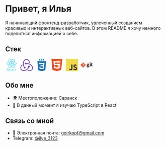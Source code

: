# Привет, я Илья
Я начинающий фронтенд-разработчик, увлеченный созданием красивых и интерактивных веб-сайтов. В этом README я хочу немного поделиться информацией о себе.

## Стек
<div>
  <img src="https://github.com/devicons/devicon/blob/master/icons/react/react-original-wordmark.svg" title="React" alt="React" width="40" height="40"/>&nbsp;
  <img src="https://github.com/devicons/devicon/blob/master/icons/redux/redux-original.svg" title="Redux" alt="Redux " width="40" height="40"/>&nbsp;
  <img src="https://github.com/devicons/devicon/blob/master/icons/css3/css3-plain-wordmark.svg"  title="CSS3" alt="CSS" width="40" height="40"/>&nbsp;
  <img src="https://github.com/devicons/devicon/blob/master/icons/html5/html5-original.svg" title="HTML5" alt="HTML" width="40" height="40"/>&nbsp;
  <img src="https://github.com/devicons/devicon/blob/master/icons/javascript/javascript-original.svg" title="JavaScript" alt="JavaScript" width="40" height="40"/>&nbsp;
  <img src="https://github.com/devicons/devicon/blob/master/icons/git/git-original-wordmark.svg" title="Git" **alt="Git" width="40" height="40"/>
</div>


## Обо мне

- 🌍 Местоположение: Саранск
- 🌱 В данный момент я изучаю TypeScript в React

## Связь со мной

- 📧 Электронная почта: goirkopf@gmail.com
- Telegram: [@ilya_3123](https://t.me/ilya_3123)
